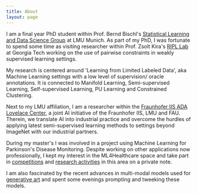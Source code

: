 ```yaml
---
title: About
layout: page
---
```

<!-- ![Profile Image]({{ site.url }}/{{ site.picture }}) -->

I am a final year PhD student within Prof. Bernd Bischl's [Statistical Learning and Data Science Group](http://www.compstat.statistik.uni-muenchen.de/) at LMU Munich. As part of my PhD, I was fortunate to spend some time as visiting researcher within Prof. Zsolt Kira's [RIPL Lab](https://www.cc.gatech.edu/~zk15/) at Georgia Tech working on the use of pairwise constraints in weakly supervised learning settings. 

My research is centered around 'Learning from Limited Labeled Data', aka Machine Learning settings with a low level of supervision/ oracle annotations. It is connected to Manifold Learning, Semi-supervised Learning, Self-supervised Learning, PU Learning and Constrained Clustering.

Next to my LMU affiliation, I am a researcher within the [Fraunhofer IIS ADA Lovelace Center](https://www.scs.fraunhofer.de/de/forschung/ada-center.html), a joint AI initiative of the Fraunhofer IIS, LMU and FAU. Therein, we translate AI into industrial practice and overcome the hurdles of applying latest semi-supervised learning methods to settings beyond ImageNet with our industrial partners. 

During my master's I was involved in a project using Machine Learning for Parkinson's Disease Monitoring. Despite working on other applications now professionally, I kept my interest in the ML4Healthcare space and take part in [competitions](https://www.michaeljfox.org/news/mjff-and-sage-bionetworks-announce-winners-beat-pd-dream-challenge) and [research activities](https://www.medrxiv.org/content/10.1101/2021.10.20.21265298v1) in this area on a private note. 

I am also fascinated by the recent advances in multi-modal models used for [generative art](https://multimodal.art) and spent some evenings prompting and tweeking these models.